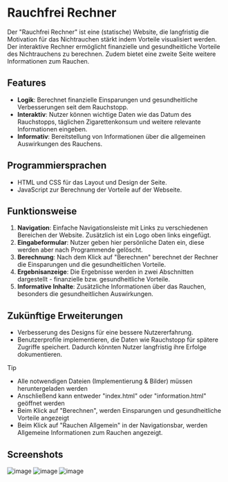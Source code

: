 # Rauchfrei Rechner

Der "Rauchfrei Rechner" ist eine (statische) Website, die langfristig die Motivation für das Nichtrauchen stärkt indem Vorteile visualisiert werden. Der interaktive Rechner ermöglicht finanzielle und gesundheitliche Vorteile des Nichtrauchens zu berechnen. Zudem bietet eine zweite Seite weitere Informationen zum Rauchen. 

## Features

- **Logik**: Berechnet finanzielle Einsparungen und gesundheitliche Verbesserungen seit dem Rauchstopp.
- **Interaktiv**: Nutzer können wichtige Daten wie das Datum des Rauchstopps, täglichen Zigarettenkonsum und weitere relevante Informationen eingeben.
- **Informativ**: Bereitstellung von Informationen über die allgemeinen Auswirkungen des Rauchens.

## Programmiersprachen

- HTML und CSS für das Layout und Design der Seite. 
- JavaScript zur Berechnung der Vorteile auf der Webseite.

## Funktionsweise

1. **Navigation**: Einfache Navigationsleiste mit Links zu verschiedenen Bereichen der Website. Zusätzlich ist ein Logo oben links eingefügt. 
2. **Eingabeformular**: Nutzer geben hier persönliche Daten ein, diese werden aber nach Programmende gelöscht. 
3. **Berechnung**: Nach dem Klick auf "Berechnen" berechnet der Rechner die Einsparungen und die gesundheitlichen Vorteile.
4. **Ergebnisanzeige**: Die Ergebnisse werden in zwei Abschnitten dargestellt - finanzielle bzw. gesundheitliche Vorteile.
6. **Informative Inhalte**: Zusätzliche Informationen über das Rauchen, besonders die gesundheitlichen Auswirkungen. 


## Zukünftige Erweiterungen

- Verbesserung des Designs für eine bessere Nutzererfahrung. 
- Benutzerprofile implementieren, die Daten wie Rauchstopp für spätere Zugriffe speichert. Dadurch könnten Nutzer langfristig ihre Erfolge dokumentieren. 


> [!TIP]
> - Alle notwendigen Dateien (Implementierung & Bilder) müssen heruntergeladen werden
> - Anschließend kann entweder "index.html" oder "information.html" geöffnet werden
> - Beim Klick auf "Berechnen", werden Einsparungen und gesundheitliche Vorteile angezeigt
> - Beim Klick auf "Rauchen Allgemein" in der Navigationsbar, werden Allgemeine Informationen zum Rauchen angezeigt.



## Screenshots
![image](https://github.com/MuhammetGuducu/website_rauchfrei/assets/84397069/058777b3-02ee-47c5-be3c-bf1d1895706c)
![image](https://github.com/MuhammetGuducu/website_rauchfrei/assets/84397069/006c48d6-4d4f-45b6-b319-13cec3a44723)
![image](https://github.com/MuhammetGuducu/website_rauchfrei/assets/84397069/3c39c1ca-9894-45ee-9e0f-45f7256ea57f)


